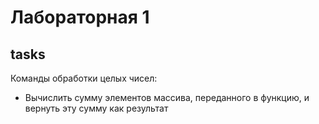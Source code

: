# Лабораторная 1

## tasks

Команды обработки целых чисел:
- Вычислить сумму элементов массива, переданного в функцию, и вернуть эту сумму как результат
